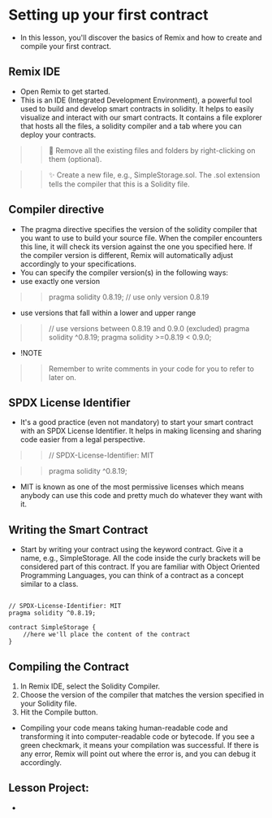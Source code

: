 # Setting up your first contract
- In this lesson, you'll discover the basics of Remix and how to create and compile your first contract.

## Remix IDE
- Open Remix to get started.
- This is an IDE (Integrated Development Environment), a powerful tool used to build and develop smart contracts in solidity. It helps to easily visualize and interact with our smart contracts. It contains a file explorer that hosts all the files, a solidity compiler and a tab where you can deploy your contracts.

>> 🧹 Remove all the existing files and folders by right-clicking on them (optional).

>> ✨ Create a new file, e.g., SimpleStorage.sol. The .sol extension tells the compiler that this is a Solidity file.

## Compiler directive
- The pragma directive specifies the version of the solidity compiler that you want to use to build your source file. When the compiler encounters this line, it will check its version against the one you specified here. If the compiler version is different, Remix will automatically adjust accordingly to your specifications.
- You can specify the compiler version(s) in the following ways:
- use exactly one version

>> pragma solidity 0.8.19; // use only version 0.8.19

- use versions that fall within a lower and upper range

>> // use versions between 0.8.19 and 0.9.0 (excluded)
>> pragma solidity ^0.8.19; 
>> pragma solidity  >=0.8.19 < 0.9.0;

- !NOTE

>> Remember to write comments in your code for you to refer to later on.

## SPDX License Identifier
- It's a good practice (even not mandatory) to start your smart contract with an SPDX License Identifier. It helps in making licensing and sharing code easier from a legal perspective.

>> // SPDX-License-Identifier: MIT

>> pragma solidity ^0.8.19;

- MIT is known as one of the most permissive licenses which means anybody can use this code and pretty much do whatever they want with it.

## Writing the Smart Contract
- Start by writing your contract using the keyword contract. Give it a name, e.g., SimpleStorage. All the code inside the curly brackets will be considered part of this contract.
If you are familiar with Object Oriented Programming Languages, you can think of a contract as a concept similar to a class.

```

// SPDX-License-Identifier: MIT
pragma solidity ^0.8.19;

contract SimpleStorage {
    //here we'll place the content of the contract
}

```

## Compiling the Contract
1. In Remix IDE, select the Solidity Compiler.
2. Choose the version of the compiler that matches the version specified in your Solidity file.
3. Hit the Compile button.

- Compiling your code means taking human-readable code and transforming it into computer-readable code or bytecode.
If you see a green checkmark, it means your compilation was successful. If there is any error, Remix will point out where the error is, and you can debug it accordingly.

## Lesson Project:
- 

